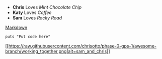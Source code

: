 

* **Chris** Loves *Mint Chocolate Chip*
* **Katy** Loves *Coffee*
* **Sam** Loves *Rocky Road* 

[Markdown](https://en.wikipedia.org/wiki/Markdown)

`puts "Put code here"`

[[https://raw.githubusercontent.com/chrisotto/phase-0-gps-1/awesome-branch/working_together.png|alt=sam_and_chris]]